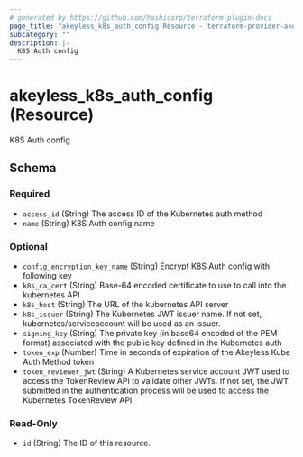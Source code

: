 ```yaml
---
# generated by https://github.com/hashicorp/terraform-plugin-docs
page_title: "akeyless_k8s_auth_config Resource - terraform-provider-akeyless"
subcategory: ""
description: |-
  K8S Auth config
---
```


# akeyless_k8s_auth_config (Resource)

K8S Auth config



<!-- schema generated by tfplugindocs -->
## Schema

### Required

- `access_id` (String) The access ID of the Kubernetes auth method
- `name` (String) K8S Auth config name

### Optional

- `config_encryption_key_name` (String) Encrypt K8S Auth config with following key
- `k8s_ca_cert` (String) Base-64 encoded certificate to use to call into the kubernetes API
- `k8s_host` (String) The URL of the kubernetes API server
- `k8s_issuer` (String) The Kubernetes JWT issuer name. If not set, kubernetes/serviceaccount will be used as an issuer.
- `signing_key` (String) The private key (in base64 encoded of the PEM format) associated with the public key defined in the Kubernetes auth
- `token_exp` (Number) Time in seconds of expiration of the Akeyless Kube Auth Method token
- `token_reviewer_jwt` (String) A Kubernetes service account JWT used to access the TokenReview API to validate other JWTs. If not set, the JWT submitted in the authentication process will be used to access the Kubernetes TokenReview API.

### Read-Only

- `id` (String) The ID of this resource.


